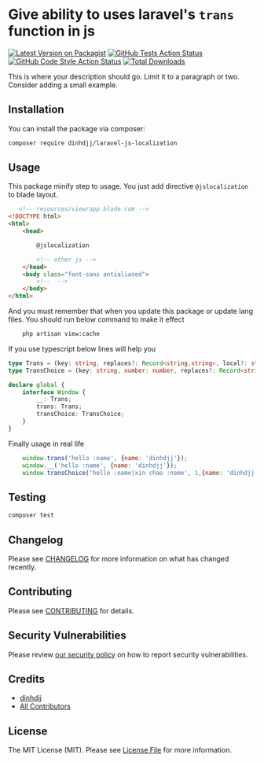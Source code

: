 # Give ability to uses laravel's `trans` function in js

[![Latest Version on Packagist](https://img.shields.io/packagist/v/dinhdjj/js-localization.svg?style=flat-square)](https://packagist.org/packages/dinhdjj/js-localization)
[![GitHub Tests Action Status](https://img.shields.io/github/workflow/status/dinhdjj/js-localization/run-tests?label=tests)](https://github.com/dinhdjj/js-localization/actions?query=workflow%3Arun-tests+branch%3Amain)
[![GitHub Code Style Action Status](https://img.shields.io/github/workflow/status/dinhdjj/js-localization/Check%20&%20fix%20styling?label=code%20style)](https://github.com/dinhdjj/js-localization/actions?query=workflow%3A"Check+%26+fix+styling"+branch%3Amain)
[![Total Downloads](https://img.shields.io/packagist/dt/dinhdjj/js-localization.svg?style=flat-square)](https://packagist.org/packages/dinhdjj/js-localization)

This is where your description should go. Limit it to a paragraph or two. Consider adding a small example.

## Installation

You can install the package via composer:

```bash
composer require dinhdjj/laravel-js-localization
```

## Usage

This package minify step to usage. You just add directive `@jslocalization` to blade layout.

```html
   <!-- resources/view/app.blade.com -->
<!DOCTYPE html>
<html>
    <head>

        @jslocalization

        <!-- other js -->
    </head>
    <body class="font-sans antialiased">
        <!--  -->
    </body>
</html>
```

And you must remember that when you update this package or update lang files. You should run below command to make it effect

```bash
    php artisan view:cache
```

If you use typescript below lines will help you

```ts
type Trans = (key: string, replaces?: Record<string,string>, local?: string|null) => string;
type TransChoice = (key: string, number: number, replaces?: Record<string,string>, local?: string|null) => string;

declare global {
    interface Window {
        __: Trans;
        trans: Trans;
        transChoice: TransChoice;
    }
}
```

Finally usage in real life

```js
    window.trans('hello :name', {name: 'dinhdjj'});
    window.__('hello :name', {name: 'dinhdjj'});
    window.transChoice('hello :name|xin chao :name', 1,{name: 'dinhdjj'});
```

## Testing

```bash
composer test
```

## Changelog

Please see [CHANGELOG](CHANGELOG.md) for more information on what has changed recently.

## Contributing

Please see [CONTRIBUTING](https://github.com/spatie/.github/blob/main/CONTRIBUTING.md) for details.

## Security Vulnerabilities

Please review [our security policy](../../security/policy) on how to report security vulnerabilities.

## Credits

- [dinhdjj](https://github.com/dinhdjj)
- [All Contributors](../../contributors)

## License

The MIT License (MIT). Please see [License File](LICENSE.md) for more information.
